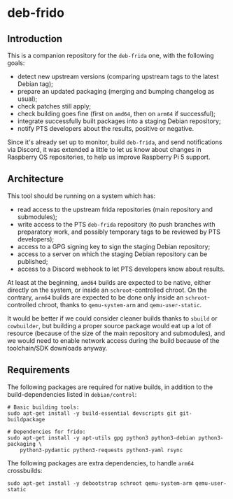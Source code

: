 # deb-frido

## Introduction

This is a companion repository for the `deb-frida` one, with the following
goals:

 - detect new upstream versions (comparing upstream tags to the latest Debian
   tag);
 - prepare an updated packaging (merging and bumping changelog as usual);
 - check patches still apply;
 - check building goes fine (first on `amd64`, then on `arm64` if successful);
 - integrate successfully built packages into a staging Debian repository;
 - notify PTS developers about the results, positive or negative.

Since it's already set up to monitor, build `deb-frida`, and send notifications
via Discord, it was extended a little to let us know about changes in Raspberry
OS repositories, to help us improve Raspberry Pi 5 support.


## Architecture

This tool should be running on a system which has:

 - read access to the upstream frida repositories (main repository and
   submodules);
 - write access to the PTS `deb-frida` repository (to push branches with
   preparatory work, and possibly temporary tags to be reviewed by PTS
   developers);
 - access to a GPG signing key to sign the staging Debian repository;
 - access to a server on which the staging Debian repository can be published;
 - access to a Discord webhook to let PTS developers know about results.

At least at the beginning, `amd64` builds are expected to be native, either
directly on the system, or inside an `schroot`-controlled chroot. On the
contrary, `arm64` builds are expected to be done only inside an
`schroot`-controlled chroot, thanks to `qemu-system-arm` and `qemu-user-static`.

It would be better if we could consider cleaner builds thanks to `sbuild` or
`cowbuilder`, but building a proper source package would eat up a lot of
resource (because of the size of the main repository and submodules), and we
would need to enable network access during the build because of the
toolchain/SDK downloads anyway.


## Requirements

The following packages are required for native builds, in addition to the
build-dependencies listed in `debian/control`:

    # Basic building tools:
    sudo apt-get install -y build-essential devscripts git git-buildpackage

    # Dependencies for frido:
    sudo apt-get install -y apt-utils gpg python3 python3-debian python3-packaging \
        python3-pydantic python3-requests python3-yaml rsync

The following packages are extra dependencies, to handle `arm64` crossbuilds:

    sudo apt-get install -y debootstrap schroot qemu-system-arm qemu-user-static
